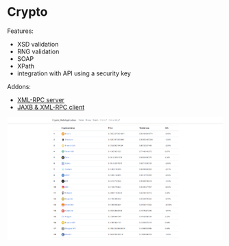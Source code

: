 # Crypto
Features:
- XSD validation
- RNG validation
- SOAP
- XPath
- integration with API using a security key

Addons:
- [XML-RPC server](https://github.com/mirkoman007/CryptoAddon-XML-RPC_server)
- [JAXB & XML-RPC client](https://github.com/mirkoman007/CryptoAddon-JAXB_and_XML-RPC_client)

![preview image](/preview.png)
